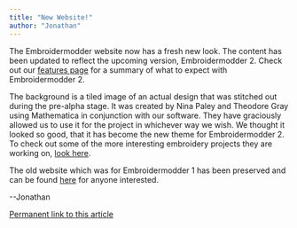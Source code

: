 ```yaml
---
title: "New Website!"
author: "Jonathan"
---
```


The Embroidermodder website now has a fresh new look. The content has been updated to reflect the upcoming version, Embroidermodder 2.
Check out our <a href="features.html">features page</a> for a summary of what to expect with Embroidermodder 2.

The background is a tiled image of an actual design that was stitched out during the pre-alpha stage.
It was created by Nina Paley and Theodore Gray using Mathematica in conjunction with our software.
They have graciously allowed us to use it for the project in whichever way we wish. We thought it looked so good, that it has become the new theme for Embroidermodder 2.
To check out some of the more interesting embroidery projects they are working on, <a href="http://blog.ninapaley.com/">look here</a>. 

The old website which was for Embroidermodder 1 has been preserved and can be found <a href="http://embroidermodder.sourceforge.net/embroidermodder1.html">here</a> for anyone interested.

--Jonathan

[Permanent link to this article](news0.html#new-website)
